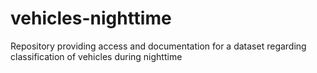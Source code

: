 # vehicles-nighttime
Repository providing access and documentation for a dataset regarding classification of vehicles during nighttime
